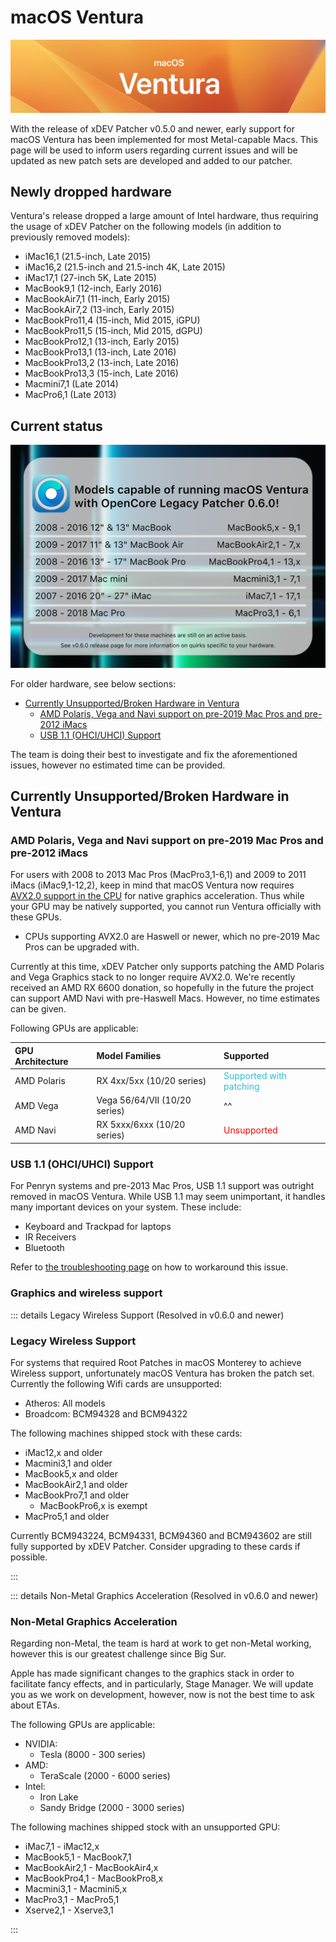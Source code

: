 # macOS Ventura

![](./images/ventura.png)

With the release of xDEV Patcher v0.5.0 and newer, early support for macOS Ventura has been implemented for most Metal-capable Macs. This page will be used to inform users regarding current issues and will be updated as new patch sets are developed and added to our patcher.

## Newly dropped hardware

Ventura's release dropped a large amount of Intel hardware, thus requiring the usage of xDEV Patcher on the following models (in addition to previously removed models):

* iMac16,1 (21.5-inch, Late 2015)
* iMac16,2 (21.5-inch and 21.5-inch 4K, Late 2015)
* iMac17,1 (27-inch 5K, Late 2015)
* MacBook9,1 (12-inch, Early 2016)
* MacBookAir7,1 (11-inch, Early 2015)
* MacBookAir7,2 (13-inch, Early 2015)
* MacBookPro11,4 (15-inch, Mid 2015, iGPU)
* MacBookPro11,5 (15-inch, Mid 2015, dGPU)
* MacBookPro12,1 (13-inch, Early 2015)
* MacBookPro13,1 (13-inch, Late 2016)
* MacBookPro13,2 (13-inch, Late 2016)
* MacBookPro13,3 (15-inch, Late 2016)
* Macmini7,1 (Late 2014)
* MacPro6,1 (Late 2013)


## Current status

<img width="625" alt="" src="./images/OCLP-060-Initial-Support.png">

For older hardware, see below sections:

* [Currently Unsupported/Broken Hardware in Ventura](#currently-unsupportedbroken-hardware-in-ventura)
  * [AMD Polaris, Vega and Navi support on pre-2019 Mac Pros and pre-2012 iMacs](#amd-polaris-vega-and-navi-support-on-pre-2019-mac-pros-and-pre-2012-imacs)
  * [USB 1.1 (OHCI/UHCI) Support](#usb-11-ohciuhci-support)

The team is doing their best to investigate and fix the aforementioned issues, however no estimated time can be provided.

## Currently Unsupported/Broken Hardware in Ventura

### AMD Polaris, Vega and Navi support on pre-2019 Mac Pros and pre-2012 iMacs

For users with 2008 to 2013 Mac Pros (MacPro3,1-6,1) and 2009 to 2011 iMacs (iMac9,1-12,2), keep in mind that macOS Ventura now requires [AVX2.0 support in the CPU](https://en.wikipedia.org/wiki/Advanced_Vector_Extensions#Advanced_Vector_Extensions_2) for native graphics acceleration. Thus while your GPU may be natively supported, you cannot run Ventura officially with these GPUs.

* CPUs supporting AVX2.0 are Haswell or newer, which no pre-2019 Mac Pros can be upgraded with.

Currently at this time, xDEV Patcher only supports patching the AMD Polaris and Vega Graphics stack to no longer require AVX2.0. We're recently received an AMD RX 6600 donation, so hopefully in the future the project can support AMD Navi with pre-Haswell Macs. However, no time estimates can be given.

Following GPUs are applicable:

| GPU Architecture | Model Families | Supported |
| :--- | :--- | :--- |
| AMD Polaris | RX 4xx/5xx (10/20 series) | <span style="color:#30BCD5"> Supported with patching </span> |
| AMD Vega    | Vega 56/64/VII (10/20 series) | ^^ |
| AMD Navi    | RX 5xxx/6xxx (10/20 series) | <span style="color:red"> Unsupported </span> |


### USB 1.1 (OHCI/UHCI) Support

For Penryn systems and pre-2013 Mac Pros, USB 1.1 support was outright removed in macOS Ventura. While USB 1.1 may seem unimportant, it handles many important devices on your system. These include:

* Keyboard and Trackpad for laptops
* IR Receivers
* Bluetooth

Refer to [the troubleshooting page](https://dortania.github.io/Patcher/TROUBLESHOOTING.html#keyboard-mouse-and-trackpad-not-working-in-installer-or-after-update) on how to workaround this issue.

### Graphics and wireless support

::: details Legacy Wireless Support (Resolved in v0.6.0 and newer)


### Legacy Wireless Support

For systems that required Root Patches in macOS Monterey to achieve Wireless support, unfortunately macOS Ventura has broken the patch set. Currently the following Wifi cards are unsupported:

* Atheros: All models
* Broadcom: BCM94328 and BCM94322

The following machines shipped stock with these cards:

* iMac12,x and older
* Macmini3,1 and older
* MacBook5,x and older
* MacBookAir2,1 and older
* MacBookPro7,1 and older
  * MacBookPro6,x is exempt
* MacPro5,1 and older


Currently BCM943224, BCM94331, BCM94360 and BCM943602 are still fully supported by xDEV Patcher. Consider upgrading to these cards if possible.

:::


::: details Non-Metal Graphics Acceleration (Resolved in v0.6.0 and newer)


### Non-Metal Graphics Acceleration

Regarding non-Metal, the team is hard at work to get non-Metal working, however this is our greatest challenge since Big Sur.

Apple has made significant changes to the graphics stack in order to facilitate fancy effects, and in particularly, Stage Manager. We will update you as we work on development, however, now is not the best time to ask about ETAs.

The following GPUs are applicable:

* NVIDIA:
  * Tesla (8000 - 300 series)
* AMD:
  * TeraScale (2000 - 6000 series)
* Intel:
  * Iron Lake
  * Sandy Bridge (2000 - 3000 series)


The following machines shipped stock with an unsupported GPU:

* iMac7,1 - iMac12,x
* MacBook5,1 - MacBook7,1
* MacBookAir2,1 - MacBookAir4,x
* MacBookPro4,1 - MacBookPro8,x
* Macmini3,1 - Macmini5,x
* MacPro3,1 - MacPro5,1
* Xserve2,1 - Xserve3,1


:::
